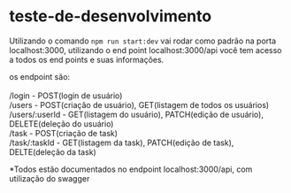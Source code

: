 # teste-de-desenvolvimento

Utilizando o comando <code>npm run start:dev</code> vai rodar como padrão na porta localhost:3000, utilizando o end point localhost:3000/api você tem acesso a todos os end points e suas informações.

os endpoint são: <br/>
<br/>
/login - POST(login de usuário) <br/>
/users - POST(criação de usuário), GET(listagem de todos os usuários) <br/>
/users/:userId - GET(listagem do usuário), PATCH(edição de usuário), DELETE(deleção do usuário) <br/>
/task - POST(criação de task) <br/>
/task/:taskId - GET(listagem da task), PATCH(edição de task), DELTE(deleção da task) <br/>

*Todos estão documentados no endpoint localhost:3000/api, com utilização do swagger
